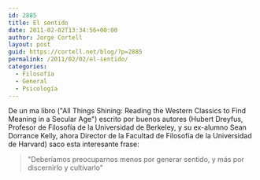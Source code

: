 ```yaml
---
id: 2885
title: El sentido
date: 2011-02-02T13:34:56+00:00
author: Jorge Cortell
layout: post
guid: https://cortell.net/blog/?p=2885
permalink: /2011/02/02/el-sentido/
categories:
  - Filosofí­a
  - General
  - Psicología
---
```

De un ma libro ("All Things Shining: Reading the Western Classics to Find Meaning in a Secular Age") escrito por buenos autores (Hubert Dreyfus, Profesor de Filosofía de la Universidad de Berkeley, y su ex-alumno Sean Dorrance Kelly, ahora Director de la Facultad de Filosofía de la Universidad de Harvard) saco esta interesante frase:

> "Deberíamos preocuparnos menos por generar sentido, y más por discernirlo y cultivarlo"